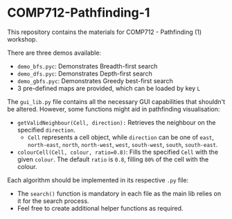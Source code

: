 # COMP712-Pathfinding-1

This repository contains the materials for COMP712 - Pathfinding (1) workshop.

There are three demos available:

- `demo_bfs.pyc`: Demonstrates Breadth-first search
- `demo_dfs.pyc`: Demonstrates Depth-first search
- `demo_gbfs.pyc`: Demonstrates Greedy best-first search 
- 3 pre-defined maps are provided, which can be loaded by key <kbd>`L`</kbd>

The `gui_lib.py` file contains all the necessary GUI capabilities that shouldn't be altered. However, some functions might aid in pathfinding visualisation:

- `getValidNeighbour(Cell, direction):` Retrieves the neighbour on the specified `direction`.
  - `Cell` represents a cell object, while `direction` can be one of `east`, `north-east`, `north`, `north-west`, `west`, `south-west`, `south`, `south-east`.
- `colourCell(Cell, colour, ratio=0.8)`: Fills the specified `Cell` with the given `colour`. The default `ratio` is `0.8`, filling `80%` of the cell with the colour.

Each algorithm should be implemented in its respective `.py` file:

- The `search()` function is mandatory in each file as the main lib relies on it for the search process.
- Feel free to create additional helper functions as required.


